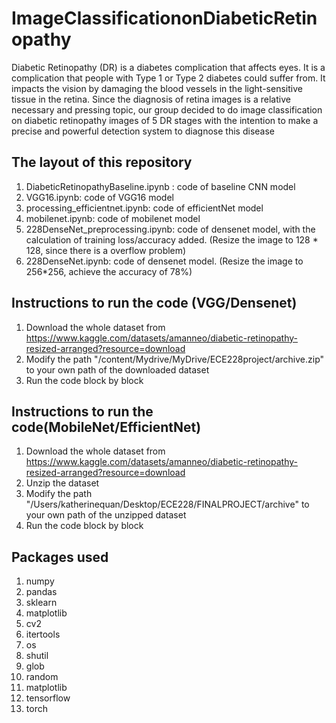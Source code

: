 # ImageClassificationonDiabeticRetinopathy
Diabetic Retinopathy (DR) is a diabetes complication that affects eyes. It is a complication that people with Type 1 or 
Type 2 diabetes could suffer from. It impacts the vision by damaging the blood vessels in the light-sensitive tissue in 
the retina. Since the diagnosis of retina images is a relative necessary and pressing topic, our group decided to do image 
classification on diabetic retinopathy images of 5 DR stages with the intention to make a precise and powerful detection system to diagnose this disease

## The layout of this repository
1. DiabeticRetinopathyBaseline.ipynb : code of baseline CNN model
2. VGG16.ipynb: code of VGG16 model
3. processing_efficientnet.ipynb: code of efficientNet model
4. mobilenet.ipynb: code of mobilenet model
5. 228DenseNet_preprocessing.ipynb: code of densenet model, with the calculation of training loss/accuracy added. (Resize the image to 128 * 128, since there is a overflow problem)
6. 228DenseNet.ipynb: code of densenet model. (Resize the image to 256*256, achieve the accuracy of 78%)

## Instructions to run the code (VGG/Densenet)
1. Download the whole dataset from https://www.kaggle.com/datasets/amanneo/diabetic-retinopathy-resized-arranged?resource=download
2. Modify the path "/content/Mydrive/MyDrive/ECE228project/archive.zip" to your own path of the downloaded dataset
3. Run the code block by block

## Instructions to run the code(MobileNet/EfficientNet)
1. Download the whole dataset from https://www.kaggle.com/datasets/amanneo/diabetic-retinopathy-resized-arranged?resource=download
2. Unzip the dataset
3. Modify the path "/Users/katherinequan/Desktop/ECE228/FINALPROJECT/archive" to your own path of the unzipped dataset
4. Run the code block by block

## Packages used
1. numpy
2. pandas 
3. sklearn
4. matplotlib
5. cv2
6. itertools
7. os
8. shutil
9. glob
10. random
11. matplotlib
12. tensorflow
13. torch